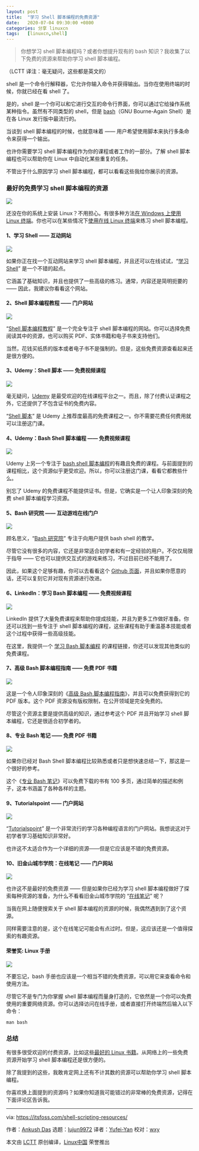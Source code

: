 ```yaml
---
layout: post
title:	"学习 Shell 脚本编程的免费资源"
date:	2020-07-04 09:30:00 +0800 
categories:	分享 linuxcn 
tags:	[linuxcn,shell]
---
```




> 
> 你想学习 shell 脚本编程吗？或者你想提升现有的 bash 知识？我收集了以下免费的资源来帮助你学习 shell 脚本编程。
> 
> 
> 


（LCTT 译注：毫无疑问，这些都是英文的）


shell 是一个命令行解释器，它允许你输入命令并获得输出。当你在使用终端的时候，你就已经在看 shell 了。


是的，shell 是一个你可以和它进行交互的命令行界面，你可以通过它给操作系统某种指令。虽然有不同类型的 shell，但是 [bash](https://en.wikipedia.org/wiki/Bash_(Unix_shell))（GNU Bourne-Again Shell）是在各 Linux 发行版中最流行的。


当谈到 shell 脚本编程的时候，也就意味着 —— 用户希望使用脚本来执行多条命令来获得一个输出。


也许你需要学习 shell 脚本编程作为你的课程或者工作的一部分。了解 shell 脚本编程也可以帮助你在 Linux 中自动化某些重复的任务。


不管出于什么原因学习 shell 脚本编程，都可以看看这些我给你展示的资源。


### 最好的免费学习 shell 脚本编程的资源


![](/Asserts/Images/album/202007/04/093645x1o7fuyaswt7u1ss.png)


还没在你的系统上安装 Linux？不用担心。有很多种方法[在 Windows 上使用 Linux 终端](https://itsfoss.com/run-linux-commands-in-windows/)。你也可以在某些情况下[使用在线 Linux 终端](https://itsfoss.com/online-linux-terminals/)来练习 shell 脚本编程。


#### 1、学习 Shell —— 互动网站


![](/Asserts/Images/album/202007/04/093705mg525bw6ptzrhbbw.png)


如果你正在找一个互动网站来学习 shell 脚本编程，并且还可以在线试试，“[学习 Shell](https://www.learnshell.org/)” 是一个不错的起点。


它涵盖了基础知识，并且也提供了一些高级的练习。通常，内容还是简明扼要的 —— 因此，我建议你看看这个网站。


#### 2、Shell 脚本编程教程 —— 门户网站


![](/Asserts/Images/album/202007/04/093721fz80i4brmipirq4c.png)


“[Shell 脚本编程教程](https://www.shellscript.sh/)” 是一个完全专注于 shell 脚本编程的网站。你可以选择免费阅读其中的资源，也可以购买 PDF、实体书籍和电子书来支持他们。


当然，花钱买纸质的版本或者电子书不是强制的。但是，这些免费资源查看起来还是很方便的。


#### 3、Udemy：Shell 脚本 —— 免费视频课程


![](/Asserts/Images/album/202007/04/093755bawfdd2aw1dl8um2.png)


毫无疑问，[Udemy](https://www.udemy.com) 是最受欢迎的在线课程平台之一。而且，除了付费认证课程之外，它还提供了不包含证书的免费内容。


“[Shell 脚本](https://www.udemy.com/course/shell-scripting-i/)” 是 Udemy 上推荐度最高的免费课程之一。你不需要花费任何费用就可以注册这门课。


#### 4、Udemy：Bash Shell 脚本编程 —— 免费视频课程


![](/Asserts/Images/album/202007/04/093848jb1x0lx7llik9yii.png)


Udemy 上另一个专注于 [bash shell 脚本编程](https://www.udemy.com/course/complete-bash-shell-scripting/)的有趣且免费的课程。与前面提到的课程相比，这个资源似乎更受欢迎。所以，你可以注册这门课，看看它都教些什么。


别忘了 Udemy 的免费课程不能提供证书。但是，它确实是一个让人印象深刻的免费 shell 脚本编程学习资源。


#### 5、Bash 研究院 —— 互动游戏在线门户


![](/Asserts/Images/album/202007/04/093906g3btuulbwuqcwulq.png)


顾名思义，“[Bash 研究院](https://guide.bash.academy/)” 专注于向用户提供 bash shell 的教学。


尽管它没有很多的内容，它还是非常适合初学者和有一定经验的用户。不仅仅局限于指导 —— 它也可以提供交互式的游戏来练习，不过目前已经不能用了。


因此，如果这个足够有趣，你可以去看看这个 [Github 页面](https://github.com/lhunath/guide.bash.academy)，并且如果你愿意的话，还可以复刻它并对现有资源进行改进。


#### 6、LinkedIn：学习 Bash 脚本编程 —— 免费视频课程


![](/Asserts/Images/album/202007/04/093947marcrc8r1aqnr2bx.png)


LinkedIn 提供了大量免费课程来帮助你提成技能，并且为更多工作做好准备。你还可以找到一些专注于 shell 脚本编程的课程，这些课程有助于重温基本技能或者这个过程中获得一些高级技能。


在这里，我提供一个 [学习 Bash 脚本编程](https://www.linkedin.com/learning/learning-bash-scripting) 的课程链接，你还可以发现其他类似的免费课程。


#### 7、高级 Bash 脚本编程指南 —— 免费 PDF 书籍


![](/Asserts/Images/album/202007/04/094003d3gsgtbekhs3rgb0.png)


这是一个令人印象深刻的《[高级 Bash 脚本编程指南](http://tldp.org/LDP/abs/abs-guide.pdf)》，并且可以免费获得到它的 PDF 版本。这个 PDF 资源没有版权限制，在公开领域是完全免费的。


尽管这个资源主要是提供高级的知识，通过参考这个 PDF 并且开始学习 shell 脚本编程，它还是很适合初学者的。


#### 8、专业 Bash 笔记 —— 免费 PDF 书籍


![](/Asserts/Images/album/202007/04/094020au5jzqq0qx6u03d1.jpg)


如果你已经对 Bash Shell 脚本编程比较熟悉或者只是想快速总结一下，那这是一个很好的参考。


这个《[专业 Bash 笔记](https://goalkicker.com/BashBook/)》可以免费下载的书有 100 多页，通过简单的描述和例子，这本书涵盖了各种各样的主题。


#### 9、Tutorialspoint —— 门户网站


![](/Asserts/Images/album/202007/04/094041i5lzt04s5vl5lljy.png)


“[Tutorialspoint](https://www.tutorialspoint.com/unix/shell_scripting.htm)” 是一个非常流行的学习各种编程语言的门户网站。我想说这对于初学者学习基础知识非常好。


也许这不太适合作为一个详细的资源——但是它应该是不错的免费资源。


#### 10、旧金山城市学院：在线笔记 —— 门户网站


![](/Asserts/Images/album/202007/04/094104x3khjzsadzgah74g.png)


也许这不是最好的免费资源 —— 但是如果你已经为学习 shell 脚本编程做好了探索每种资源的准备，为什么不看看旧金山城市学院的 “[在线笔记](https://fog.ccsf.edu/~gboyd/cs160b/online/index.html)” 呢？


当我在网上随便搜索关于 shell 脚本编程的资源的时候，我偶然遇到到了这个资源。


同样需要注意的是，这个在线笔记可能会有点过时。但是，这应该还是一个值得探索的有趣资源。


#### 荣誉奖: Linux 手册


![](/Asserts/Images/album/202007/04/094114infsj9o3lcyuza0l.png)


不要忘记，bash 手册也应该是一个相当不错的免费资源，可以用它来查看命令和使用方法。


尽管它不是专门为你掌握 shell 脚本编程而量身打造的，它依然是一个你可以免费使用的重要网络资源。你可以选择访问在线手册，或者直接打开终端然后输入以下命令：



```
man bash

```

### 总结


有很多很受欢迎的付费资源，比如这些[最好的 Linux 书籍](https://itsfoss.com/best-linux-books/)。从网络上的一些免费资源开始学习 shell 脚本编程还是很方便的。


除了我提到的这些，我敢肯定网上还有不计其数的资源可以帮助你学习 shell 脚本编程。


你喜欢换上面提到的资源吗？如果你知道我可能错过的非常棒的免费资源，记得在下面评论区告诉我。




---


via: <https://itsfoss.com/shell-scripting-resources/>


作者：[Ankush Das](https://itsfoss.com/author/ankush/) 选题：[lujun9972](https://github.com/lujun9972) 译者：[Yufei-Yan](https://github.com/Yufei-Yan) 校对：[wxy](https://github.com/wxy)


本文由 [LCTT](https://github.com/LCTT/TranslateProject) 原创编译，[Linux中国](https://linux.cn/) 荣誉推出
